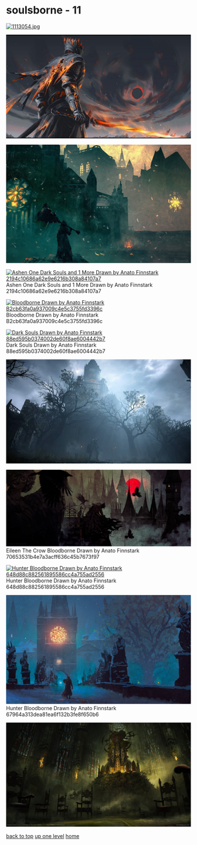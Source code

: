 # soulsborne - 11
[![1113054.jpg](/desktop/soulsborne/1113054.jpg "1113054.jpg")](https://raw.githubusercontent.com/buckmanc/wallpapers/main/desktop/soulsborne/1113054.jpg)

[![20240113_095357.jpg](/desktop/soulsborne/20240113_095357.jpg "20240113_095357.jpg")](https://raw.githubusercontent.com/buckmanc/wallpapers/main/desktop/soulsborne/20240113_095357.jpg)

[![anato-finnstark-web-petit (7).jpg](/desktop/soulsborne/anato-finnstark-web-petit%20(7).jpg "anato-finnstark-web-petit (7).jpg")](https://raw.githubusercontent.com/buckmanc/wallpapers/main/desktop/soulsborne/anato-finnstark-web-petit%20(7).jpg)

[![ Ashen One Dark Souls and 1 More Drawn by Anato Finnstark 2194c10686a62e9e6216b308a84107a7](/desktop/soulsborne/ashen_one_dark_souls_and_1_more_drawn_by_anato_finnstark__2194c10686a62e9e6216b308a84107a7.png " Ashen One Dark Souls and 1 More Drawn by Anato Finnstark 2194c10686a62e9e6216b308a84107a7")](https://raw.githubusercontent.com/buckmanc/wallpapers/main/desktop/soulsborne/ashen_one_dark_souls_and_1_more_drawn_by_anato_finnstark__2194c10686a62e9e6216b308a84107a7.png)\
 Ashen One Dark Souls and 1 More Drawn by Anato Finnstark 2194c10686a62e9e6216b308a84107a7

[![ Bloodborne Drawn by Anato Finnstark B2cb63fa0a937009c4e5c3755fd3396c](/desktop/soulsborne/bloodborne_drawn_by_anato_finnstark__b2cb63fa0a937009c4e5c3755fd3396c.png " Bloodborne Drawn by Anato Finnstark B2cb63fa0a937009c4e5c3755fd3396c")](https://raw.githubusercontent.com/buckmanc/wallpapers/main/desktop/soulsborne/bloodborne_drawn_by_anato_finnstark__b2cb63fa0a937009c4e5c3755fd3396c.png)\
 Bloodborne Drawn by Anato Finnstark B2cb63fa0a937009c4e5c3755fd3396c

[![ Dark Souls Drawn by Anato Finnstark 88ed595b0374002de60f8ae6004442b7](/desktop/soulsborne/dark_souls_drawn_by_anato_finnstark__88ed595b0374002de60f8ae6004442b7.png " Dark Souls Drawn by Anato Finnstark 88ed595b0374002de60f8ae6004442b7")](https://raw.githubusercontent.com/buckmanc/wallpapers/main/desktop/soulsborne/dark_souls_drawn_by_anato_finnstark__88ed595b0374002de60f8ae6004442b7.png)\
 Dark Souls Drawn by Anato Finnstark 88ed595b0374002de60f8ae6004442b7

[![demon-souls-remake-volumetric-fog.jpg](/desktop/soulsborne/demon-souls-remake-volumetric-fog.jpg "demon-souls-remake-volumetric-fog.jpg")](https://raw.githubusercontent.com/buckmanc/wallpapers/main/desktop/soulsborne/demon-souls-remake-volumetric-fog.jpg)

[![ Eileen The Crow Bloodborne Drawn by Anato Finnstark 70653531b4e7a3acff636c45b7673f97](/desktop/soulsborne/eileen_the_crow_bloodborne_drawn_by_anato_finnstark__70653531b4e7a3acff636c45b7673f97.jpg " Eileen The Crow Bloodborne Drawn by Anato Finnstark 70653531b4e7a3acff636c45b7673f97")](https://raw.githubusercontent.com/buckmanc/wallpapers/main/desktop/soulsborne/eileen_the_crow_bloodborne_drawn_by_anato_finnstark__70653531b4e7a3acff636c45b7673f97.jpg)\
 Eileen The Crow Bloodborne Drawn by Anato Finnstark 70653531b4e7a3acff636c45b7673f97

[![ Hunter Bloodborne Drawn by Anato Finnstark 648d88c882561895586cc4a755ad2556](/desktop/soulsborne/hunter_bloodborne_drawn_by_anato_finnstark__648d88c882561895586cc4a755ad2556.jpg " Hunter Bloodborne Drawn by Anato Finnstark 648d88c882561895586cc4a755ad2556")](https://raw.githubusercontent.com/buckmanc/wallpapers/main/desktop/soulsborne/hunter_bloodborne_drawn_by_anato_finnstark__648d88c882561895586cc4a755ad2556.jpg)\
 Hunter Bloodborne Drawn by Anato Finnstark 648d88c882561895586cc4a755ad2556

[![ Hunter Bloodborne Drawn by Anato Finnstark 67964a313dea81ea6f132b3fe8f650b6](/desktop/soulsborne/hunter_bloodborne_drawn_by_anato_finnstark__67964a313dea81ea6f132b3fe8f650b6.jpg " Hunter Bloodborne Drawn by Anato Finnstark 67964a313dea81ea6f132b3fe8f650b6")](https://raw.githubusercontent.com/buckmanc/wallpapers/main/desktop/soulsborne/hunter_bloodborne_drawn_by_anato_finnstark__67964a313dea81ea6f132b3fe8f650b6.jpg)\
 Hunter Bloodborne Drawn by Anato Finnstark 67964a313dea81ea6f132b3fe8f650b6

[![wallpaper_demons_souls_2020_03_1920x1080.jpg](/desktop/soulsborne/wallpaper_demons_souls_2020_03_1920x1080.jpg "wallpaper_demons_souls_2020_03_1920x1080.jpg")](https://raw.githubusercontent.com/buckmanc/wallpapers/main/desktop/soulsborne/wallpaper_demons_souls_2020_03_1920x1080.jpg)


</p>
</details>


[back to top](#)
[up one level](/desktop/README.MD)
[home](/)
